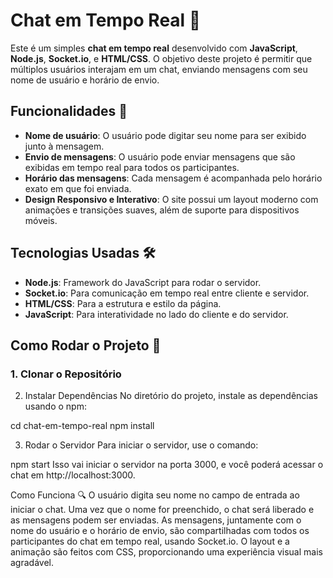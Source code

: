 # Chat em Tempo Real 💬

Este é um simples **chat em tempo real** desenvolvido com **JavaScript**, **Node.js**, **Socket.io**, e **HTML/CSS**. O objetivo deste projeto é permitir que múltiplos usuários interajam em um chat, enviando mensagens com seu nome de usuário e horário de envio.

## Funcionalidades 🚀

- **Nome de usuário**: O usuário pode digitar seu nome para ser exibido junto à mensagem.
- **Envio de mensagens**: O usuário pode enviar mensagens que são exibidas em tempo real para todos os participantes.
- **Horário das mensagens**: Cada mensagem é acompanhada pelo horário exato em que foi enviada.
- **Design Responsivo e Interativo**: O site possui um layout moderno com animações e transições suaves, além de suporte para dispositivos móveis.

## Tecnologias Usadas 🛠️

- **Node.js**: Framework do JavaScript para rodar o servidor.
- **Socket.io**: Para comunicação em tempo real entre cliente e servidor.
- **HTML/CSS**: Para a estrutura e estilo da página.
- **JavaScript**: Para interatividade no lado do cliente e do servidor.

## Como Rodar o Projeto 🚧

### 1. Clonar o Repositório

2. Instalar Dependências
No diretório do projeto, instale as dependências usando o npm:

cd chat-em-tempo-real
npm install

3. Rodar o Servidor
Para iniciar o servidor, use o comando:

npm start
Isso vai iniciar o servidor na porta 3000, e você poderá acessar o chat em http://localhost:3000.

Como Funciona 🔍
O usuário digita seu nome no campo de entrada ao iniciar o chat.
Uma vez que o nome for preenchido, o chat será liberado e as mensagens podem ser enviadas.
As mensagens, juntamente com o nome do usuário e o horário de envio, são compartilhadas com todos os participantes do chat em tempo real, usando Socket.io.
O layout e a animação são feitos com CSS, proporcionando uma experiência visual mais agradável.
